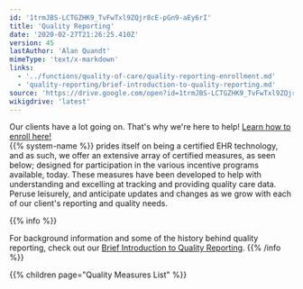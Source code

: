```yaml
---
id: '1trmJBS-LCTGZHK9_TvFwTxl9ZQjr8cE-pGn9-aEy6rI'
title: 'Quality Reporting'
date: '2020-02-27T21:26:25.410Z'
version: 45
lastAuthor: 'Alan Quandt'
mimeType: 'text/x-markdown'
links:
  - '../functions/quality-of-care/quality-reporting-enrollment.md'
  - 'quality-reporting/brief-introduction-to-quality-reporting.md'
source: 'https://drive.google.com/open?id=1trmJBS-LCTGZHK9_TvFwTxl9ZQjr8cE-pGn9-aEy6rI'
wikigdrive: 'latest'
---
```





Our clients have a lot going on. That's why we're here to help! [Learn how to enroll here!](../functions/quality-of-care/quality-reporting-enrollment.md)  
{{% system-name %}} prides itself on being a certified EHR technology, and as such, we offer an extensive array of certified measures, as seen below; designed for participation in the various incentive programs available, today. These measures have been developed to help with understanding and excelling at tracking and providing quality care data.  
Peruse leisurely, and anticipate updates and changes as we grow with each of our client's reporting and quality needs.



{{% info %}}

For background information and some of the history behind quality reporting, check out our [Brief Introduction to Quality Reporting](quality-reporting/brief-introduction-to-quality-reporting.md).
{{% /info %}}



{{% children page="Quality Measures List" %}}

